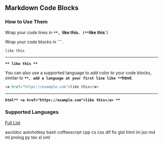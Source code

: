 ## Markdown Code Blocks
### How to Use Them
Wrap your code lines in **`**, `like this`. (**`**like this**`**)

Wrap your code blocks in **```**.
```
like this
```
---
**```**
like this
**```**

You can also use a supported language to add color to your code blocks, similar to **```**, add a language at your first line like **```html**.

```html
<a href="https://example.com">like this</a>
```
---
**```html**
<a href="https://example.com">like this</a>
**```**

### Supported Languages
[Full List](<https://highlightjs.org/demo/>)

asciidoc
autohotkey
bash
coffeescript
cpp
cs
css
dif
fix
glsl
html
ini
jso
md
ml
prolog
py
tex
xl
xml
